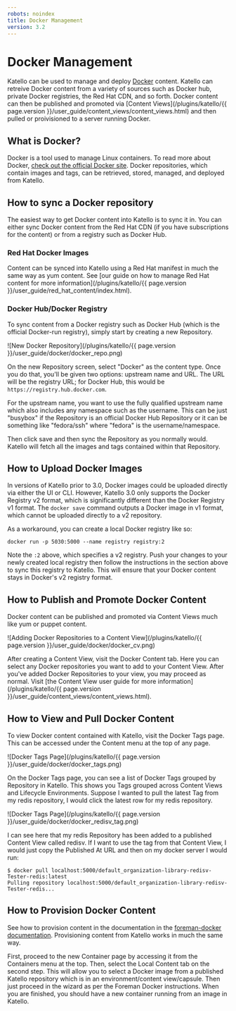 ```yaml
---
robots: noindex
title: Docker Management
version: 3.2
---
```


# Docker Management

Katello can be used to manage and deploy [Docker](https://www.docker.com/) content. Katello can retreive Docker content from a variety of sources such as Docker hub, private Docker registries, the Red Hat CDN, and so forth. Docker content can then be published and promoted via [Content Views](/plugins/katello/{{ page.version }}/user_guide/content_views/content_views.html) and then pulled or proivisioned to a server running Docker.

## What is Docker?

Docker is a tool used to manage Linux containers. To read more about Docker, [check out the official Docker site](https://www.docker.com/what-docker/). Docker repositories, which contain images and tags, can be retrieved, stored, managed, and deployed from Katello.

## How to sync a Docker repository

The easiest way to get Docker content into Katello is to sync it in. You can either sync Docker content from the Red Hat CDN (if you have subscriptions for the content) or from a registry such as Docker Hub.

### Red Hat Docker Images

Content can be synced into Katello using a Red Hat manifest in much the same way as yum content. See [our guide on how to manage Red Hat content for more information](/plugins/katello/{{ page.version }}/user_guide/red_hat_content/index.html).

### Docker Hub/Docker Registry

To sync content from a Docker registry such as Docker Hub (which is the official Docker-run registry), simply start by creating a new Repository.

![New Docker Repository](/plugins/katello/{{ page.version }}/user_guide/docker/docker_repo.png)

On the new Repository screen, select "Docker" as the content type. Once you do that, you'll be given two options: upstream name and URL. The URL will be the registry URL; for Docker Hub, this would be `https://registry.hub.docker.com`.

For the upstream name, you want to use the fully qualified upstream name which also includes any namespace such as the username. This can be just "busybox" if the Repository is an official Docker Hub Repository or it can be something like "fedora/ssh" where "fedora" is the username/namespace.

Then click save and then sync the Repository as you normally would. Katello will fetch all the images and tags contained within that Repository.

## How to Upload Docker Images

In versions of Katello prior to 3.0, Docker images could be uploaded directly via either the UI or CLI. However, Katello 3.0 only supports the Docker Registry v2 format, which is significantly different than the Docker Registry v1 format. The `docker save` command outputs a Docker image in v1 format, which cannot be uploaded directly to a v2 repository.

As a workaround, you can create a local Docker registry like so:

```
docker run -p 5030:5000 --name registry registry:2
```

Note the ``:2`` above, which specifies a v2 registry. Push your changes to your newly created local registry then follow the instructions in the section above to sync this registry to Katello. This will ensure that your Docker content stays in Docker's v2 registry format.

## How to Publish and Promote Docker Content

Docker content can be published and promoted via Content Views much like yum or puppet content.

![Adding Docker Repositories to a Content View](/plugins/katello/{{ page.version }}/user_guide/docker/docker_cv.png)

After creating a Content View, visit the Docker Content tab. Here you can select any Docker repositories you want to add to your Content View. After you've added Docker Repositories to your view, you may proceed as normal. Visit [the Content View user guide for more information](/plugins/katello/{{ page.version }}/user_guide/content_views/content_views.html).

## How to View and Pull Docker Content

To view Docker content contained with Katello, visit the Docker Tags page. This can be accessed under the Content menu at the top of any page.

![Docker Tags Page](/plugins/katello/{{ page.version }}/user_guide/docker/docker_tags.png)

On the Docker Tags page, you can see a list of Docker Tags grouped by Repository in Katello. This shows you Tags grouped across Content Views and Lifecycle Environments. Suppose I wanted to pull the latest Tag from my redis repository, I would click the latest row for my redis repository.

![Docker Tags Page](/plugins/katello/{{ page.version }}/user_guide/docker/docker_redisv_tag.png)

I can see here that my redis Repository has been added to a published Content View called redisv. If I want to use the tag from that Content View, I would just copy the Published At URL and then on my docker server I would run:

```
$ docker pull localhost:5000/default_organization-library-redisv-Tester-redis:latest
Pulling repository localhost:5000/default_organization-library-redisv-Tester-redis...
```

## How to Provision Docker Content

See how to provision content in the documentation in the [foreman-docker documentation](http://theforeman.org/plugins/). Provisioning content from Katello works in much the same way.

First, proceed to the new Container page by accessing it from the Containers menu at the top. Then, select the Local Content tab on the second step. This will allow you to select a Docker image from a published Katello repository which is in an environment/content view/capsule. Then just proceed in the wizard as per the Foreman Docker instructions. When you are finished, you should have a new container running from an image in Katello.
